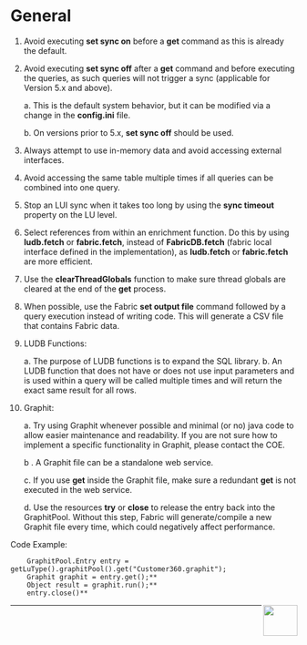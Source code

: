 
# General

1. Avoid executing **set sync on** before a **get** command as this is already the default.

2. Avoid executing **set sync off** after a **get** command and before executing the queries, as such queries will not trigger a sync (applicable for Version 5.x and above).
    
    a. This is the default system behavior, but it can be modified via a change in the **config.ini** file.
    
    b. On versions prior to 5.x, **set sync off** should be used.

3. Always attempt to use in-memory data and avoid accessing external interfaces.

4. Avoid accessing the same table multiple times if all queries can be combined into one query. 

5. Stop an LUI sync when it takes too long by using the **sync timeout** property on the LU level. 

6. Select references from within an enrichment function. Do this by using **ludb.fetch** or **fabric.fetch**, instead of **FabricDB.fetch** (fabric local interface defined in the implementation),  as  **ludb.fetch** or **fabric.fetch** are more efficient. 

7. Use the **clearThreadGlobals** function  to make sure thread globals are cleared at the end of the **get** process. 

8. When possible, use the Fabric **set output file** command followed by a query execution instead of writing code. This will generate a CSV file that contains Fabric data. 

9. LUDB Functions:  

    a. The purpose of LUDB functions is to expand the SQL library. 
    b. An LUDB function that does not have or does not use input parameters and is used within a query will be called multiple times and will return the exact same result for all rows.

10. Graphit: 

    a. Try using Graphit whenever possible and minimal (or no) java code to allow easier maintenance and readability. If you are not sure how to implement a specific functionality in Graphit, please contact the COE.

    b . A Graphit file can be a standalone web service.

    c. If you use **get** inside the Graphit file, make sure a redundant **get** is not executed in the web service.

    d. Use the resources **try** or **close** to release the entry back into the GraphitPool. 
Without this step, Fabric will generate/compile a new Graphit file every time, which could negatively affect performance.

   Code Example:

        GraphitPool.Entry entry = getLuType().graphitPool().get("Customer360.graphit"); 
        Graphit graphit = entry.get();**
        Object result = graphit.run();**
        entry.close()**  


[<img align="right" width="60" height="54" src="/articles/images/Next.png">](/articles/COE/Fabric_Implementation_Best_Practices/best_practice_java_coding.md)

------
